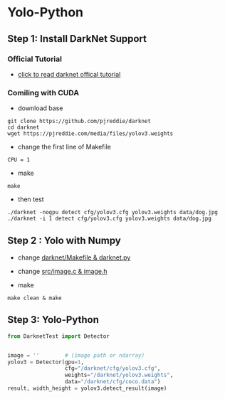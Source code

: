 # Yolo-Python



## Step 1: Install DarkNet Support

### Official Tutorial

* [click to read darknet offical tutorial](https://pjreddie.com/darknet/yolo/)

### Comiling with CUDA

* download base

```shell
git clone https://github.com/pjreddie/darknet
cd darknet
wget https://pjreddie.com/media/files/yolov3.weights
```

* change the first line of Makefile

```shell
CPU = 1
```

* make

```
make
```

* then test

```
./darknet -nogpu detect cfg/yolov3.cfg yolov3.weights data/dog.jpg
./darknet -i 1 detect cfg/yolov3.cfg yolov3.weights data/dog.jpg
```



## Step 2 : Yolo with Numpy 

* change [darknet/Makefile & darknet.py](https://github.com/FiftyWu/Yolo-Python/tree/master/darknet)

* change [src/image.c & image.h](https://github.com/FiftyWu/Yolo-Python/tree/master/src)

* make

```
make clean & make
```



## Step 3: Yolo-Python

```python
from DarknetTest import Detector


image = ''  	  # (image path or ndarray)
yolov3 = Detector(gpu=1,
                  cfg="/darknet/cfg/yolov3.cfg",
                  weights="/darknet/yolov3.weights",
                  data="/darknet/cfg/coco.data")
result, width_height = yolov3.detect_result(image)
```





